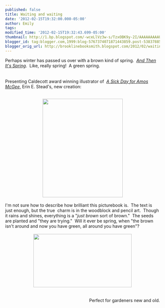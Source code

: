 ```yaml
---
published: false
title: Waiting and waiting
date: '2012-02-15T19:32:00.000-05:00'
author: Emily
tags: 
modified_time: '2012-02-15T19:32:43.699-05:00'
thumbnail: http://1.bp.blogspot.com/-wceLlVz3w-s/TzxOBK9y-2I/AAAAAAAAAUA/2t1D8h_acWg/s72-c/and-then-its-spring-large.jpg
blogger_id: tag:blogger.com,1999:blog-5767374071871443859.post-5383788549633622619
blogger_orig_url: http://brooklinebooksmith.blogspot.com/2012/02/waiting-and-waiting.html
---
```


Perhaps winter has passed us over with a brown kind of spring.&nbsp; <em><a href="http://www.brooklinebooksmith-shop.com/book/9781596436244">And Then It's Spring</a></em>.&nbsp; Like, really spring!&nbsp; A green spring.<br /><br /><br />Presenting Caldecott award winning illustrator of&nbsp; <em><a href="http://www.brooklinebooksmith-shop.com/book/9781596434028">A Sick Day for Amos McGee,</a></em> Erin E. Stead's, new creation:<br /><br /><div class="separator" style="clear: both; text-align: center;"><a href="http://1.bp.blogspot.com/-wceLlVz3w-s/TzxOBK9y-2I/AAAAAAAAAUA/2t1D8h_acWg/s1600/and-then-its-spring-large.jpg" imageanchor="1" style="margin-left: 1em; margin-right: 1em;"><img border="0" height="320" src="http://1.bp.blogspot.com/-wceLlVz3w-s/TzxOBK9y-2I/AAAAAAAAAUA/2t1D8h_acWg/s320/and-then-its-spring-large.jpg" width="261" /></a></div><br />I'm not sure how to describe how brilliant this picturebook is.&nbsp; The text is just enough, but the true&nbsp; charm is in the woodblock and pencil art.&nbsp;&nbsp;Though it rains and shines, everything is a "<em>just brown </em>sort of brown."&nbsp; The seeds are planted and&nbsp;"they are trying."&nbsp; Will it ever be spring, when "the brown isn't around and now you have green, all around you have green"?<br /><br /><div class="separator" style="clear: both; text-align: center;"><a href="http://1.bp.blogspot.com/-dgeBDMxltIs/TzxONUAtd6I/AAAAAAAAAUI/ywkhRxJxxs4/s1600/19and-then-its-spring-p-4_5.jpg" imageanchor="1" style="margin-left: 1em; margin-right: 1em;"><img border="0" height="173" src="http://1.bp.blogspot.com/-dgeBDMxltIs/TzxONUAtd6I/AAAAAAAAAUI/ywkhRxJxxs4/s320/19and-then-its-spring-p-4_5.jpg" width="320" /></a></div><br /><br /><div style="text-align: right;">Perfect for gardeners new and old.</div>